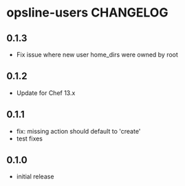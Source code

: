 # opsline-users CHANGELOG

## 0.1.3
* Fix issue where new user home_dirs were owned by root

## 0.1.2
* Update for Chef 13.x

## 0.1.1
* fix: missing action should default to 'create'
* test fixes

## 0.1.0
* initial release
